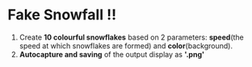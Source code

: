 # Fake Snowfall !!
1. Create **10 colourful snowflakes** based on 2 parameters: **speed**(the speed at which snowflakes are formed) and **color**(background).
2. **Autocapture and saving** of the output display as **'.png'**
